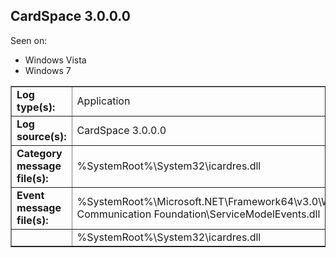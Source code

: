 ## CardSpace 3.0.0.0

Seen on:
* Windows Vista
* Windows 7

<table border="1" class="docutils">
  <tbody>
    <tr>
      <td><b>Log type(s):</b></td>
      <td>Application</td>
    </tr>
    <tr>
      <td><b>Log source(s):</b></td>
      <td>CardSpace 3.0.0.0</td>
    </tr>
    <tr>
      <td><b>Category message file(s):</b></td>
      <td>%SystemRoot%\System32\icardres.dll</td>
    </tr>
    <tr>
      <td><b>Event message file(s):</b></td>
      <td>%SystemRoot%\Microsoft.NET\Framework64\v3.0\Windows Communication Foundation\ServiceModelEvents.dll</td>
    </tr>
    <tr>
      <td>&nbsp;</td>
      <td>%SystemRoot%\System32\icardres.dll</td>
    </tr>
  </tbody>
</table>

&nbsp;

